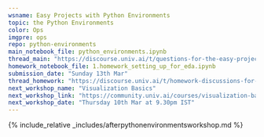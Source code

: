 ```yaml
---
wsname: Easy Projects with Python Environments
topic: the Python Environments
color: Ops
imgpre: ops
repo: python-environments
main_notebook_file: python_environments.ipynb
thread_main: "https://discourse.univ.ai/t/questions-for-the-easy-projects-with-python-environments-workshop/12736/2"
homework_notebook_file: 1.homework_setting_up_for_eda.ipynb
submission_date: "Sunday 13th Mar"
thread_homework: "https://discourse.univ.ai/t/homework-discussions-for-the-easy-projects-with-python-environments-workshop/12737/2"
next_workshop_name: "Visualization Basics"
next_workshop_link: "https://community.univ.ai/courses/visualization-basics/"
next_workshop_date: "Thursday 10th Mar at 9.30pm IST"
---
```


{% include_relative _includes/afterpythonenvironmentsworkshop.md %}
